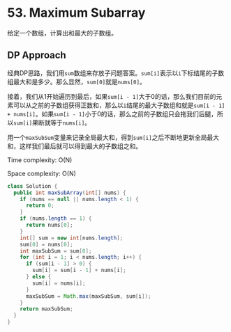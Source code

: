 # 53. Maximum Subarray

给定一个数组，计算出和最大的子数组。

## DP Approach

经典DP思路，我们用`sum`数组来存放子问题答案。`sum[i]`表示以`i`下标结尾的子数组最大和是多少。那么显然，`sum[0]`就是`nums[0]`。

接着，我们从1开始遍历到最后，如果`sum[i - 1]`大于0的话，那么我们目前的元素可以从之前的子数组获得正数和，那么以`i`结尾的最大子数组和就是`sum[i - 1] + nums[i]`。如果`sum[i - 1]`小于0的话，那么之前的子数组只会拖我们后腿，所以`sum[i]`果断就等于`nums[i]`。

用一个`maxSubSum`变量来记录全局最大和，得到`sum[i]`之后不断地更新全局最大和，这样我们最后就可以得到最大的子数组之和。

Time complexity: O(N)

Space complexity: O(N)

```java
class Solution {
  public int maxSubArray(int[] nums) {
    if (nums == null || nums.length < 1) {
      return 0;
    }
    if (nums.length == 1) {
      return nums[0];
    }
    int[] sum = new int[nums.length];
    sum[0] = nums[0];
    int maxSubSum = sum[0];
    for (int i = 1; i < nums.length; i++) {
      if (sum[i - 1] > 0) {
        sum[i] = sum[i - 1] + nums[i];
      } else {
        sum[i] = nums[i];
      }
      maxSubSum = Math.max(maxSubSum, sum[i]);
    }
    return maxSubSum;
  }
}
```